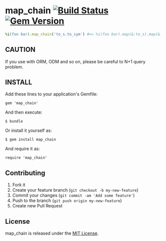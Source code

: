 # map_chain [![Build Status](https://travis-ci.org/koic/map_chain.svg)](https://travis-ci.org/koic/map_chain) [![Gem Version](https://badge.fury.io/rb/map_chain.svg)](http://badge.fury.io/rb/map_chain)

```ruby
%i(foo bar).map_chain('to_s.to_sym') #=> %i(foo bar).map(&:to_s).map(&:to_sym)
```

## CAUTION

If you use with ORM, ODM and so on, please be careful to N+1 query problem.

## INSTALL

Add these lines to your application's Gemfile:

```
gem 'map_chain'
```

And then execute:

```
$ bundle
```

Or install it yourself as:

```
$ gem install map_chain
```

And require it as:

```
require 'map_chain'
```

## Contributing

1. Fork it
2. Create your feature branch (`git checkout -b my-new-feature`)
3. Commit your changes (`git commit -am 'Add some feature'`)
4. Push to the branch (`git push origin my-new-feature`)
5. Create new Pull Request

## License

map_chain is released under the [MIT License](http://www.opensource.org/licenses/MIT).
